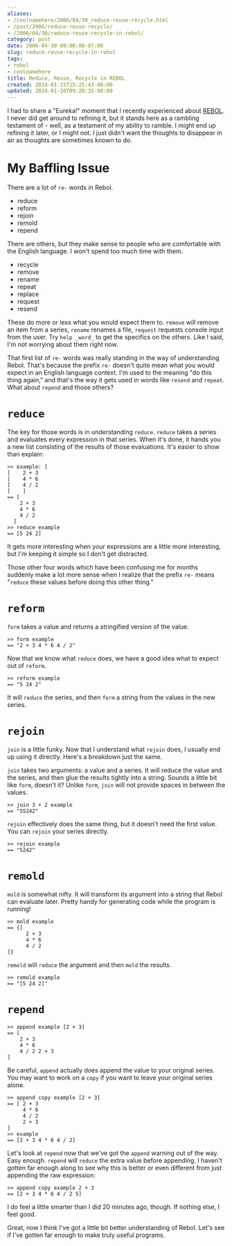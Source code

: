 ```yaml
---
aliases:
- /coolnamehere/2006/04/30_reduce-reuse-recycle.html
- /post/2006/reduce-reuse-recycle/
- /2006/04/30/reduce-reuse-recycle-in-rebol/
category: post
date: 2006-04-30 00:00:00-07:00
slug: reduce-reuse-recycle-in-rebol
tags:
- rebol
- coolnamehere
title: Reduce, Reuse, Recycle in REBOL
created: 2024-01-15T15:25:43-08:00
updated: 2024-01-26T09:20:32-08:00
---
```


I had to share a "Eureka!" moment that I recently experienced about [REBOL](../../../card/REBOL.md). I  never did get around to refining it, but it stands here as a rambling  testament of - well, as a testament of my ability to ramble.  I might end up refining it later, or I might not. I just didn't want the thoughts to disappear in air as thoughts are sometimes known to do.

<!--more-->

# My Baffling Issue

There are a lot of `re-` words in Rebol.

* reduce
* reform
* rejoin
* remold
* repend

There are others, but they make sense to people who are comfortable with the English language. I won't spend too much time with them.

* recycle
* remove
* rename
* repeat
* replace
* request
* resend

These do more or less what you would expect them to. `remove` will remove an item from a series, `rename` renames a file, `request` requests console input from the user. Try `help _word_` to get the specifics on the others. Like I said, I'm not worrying about them right now.

That first list of `re-` words was really standing in the way of understanding Rebol. That's because the prefix `re-` doesn't quite mean what you would expect in an English language context. I'm used to the meaning "do this thing again," and that's the way it gets used in words like `resend` and `repeat`. What about `repend` and those others?

# `reduce`

The key for those words is in understanding `reduce`. `reduce` takes a series and evaluates every expression in that series. When it's done, it hands you a new list consisting of the results of those evaluations. It's easier to show than explain:

````
>> example: [
[    2 + 3
[    4 * 6
[    4 / 2
[    ]
== [
    2 + 3
    4 * 6
    4 / 2
  ]
>> reduce example
== [5 24 2]
````

It gets more interesting when your expressions are a little more interesting, but I'm keeping it simple so I don't get distracted.

Those other four words which have been confusing me for months suddenly make a lot more sense when I realize that the prefix `re-` means "`reduce` these values before doing this other thing."

# `reform`

`form` takes a value and returns a stringified version of the value.

````
>> form example
== "2 + 3 4 * 6 4 / 2"
````

Now that we know what `reduce` does, we have a good idea what to expect out of `reform`.

````
>> reform example
== "5 24 2"
````

It will `reduce` the series, and then `form` a string from the values in the 
new series.

# `rejoin`

`join` is a little funky. Now that I understand what `rejoin` does, I usually end up using it directly. Here's a breakdown just the same.

`join` takes two arguments: a value and a series. It will reduce the value and the series, and then glue the results tightly into a string. Sounds a little bit like `form`, doesn't it? Unlike `form`, `join` will not provide spaces in between the values.

````
>> join 3 + 2 example
== "55242"
````

`rejoin` effectively does the same thing, but it doesn't need the first value. You can `rejoin` your series directly.

````
>> rejoin example
== "5242"
````

# `remold`

`mold` is somewhat nifty. It will transform its argument into a string that Rebol can evaluate later. Pretty handy for generating code while the program is running!

````
>> mold example
== {[
      2 + 3
      4 * 6
      4 / 2
]}
````

`remold` will `reduce` the argument and then `mold` the results.

````
>> remold example
== "[5 24 2]"
````

# `repend`

````
>> append example [2 + 3]
== [
    2 + 3
    4 * 6
    4 / 2 2 + 3
]
````

Be careful, `append` actually does append the value to your original series. You may want to work on a `copy` if you want to leave your original series alone.

````
>> append copy example [2 + 3]
== [ 2 + 3 
     4 * 6 
     4 / 2 
     2 + 3
]
>> example
== [2 + 3 4 * 6 4 / 2]
````

Let's look at `repend` now that we've got the `append` warning out of the way. Easy enough. `repend` will `reduce` the extra value before appending. I haven't gotten far enough along to see why this is better or even different from just appending the raw expression:

````
>> append copy example 2 + 3
== [2 + 3 4 * 6 4 / 2 5]
````

I do feel a little smarter than I did 20 minutes ago, though. If nothing else, I feel good.

Great, now I think I've got a little bit better understanding of Rebol. Let's see if I've gotten far enough to make truly useful programs.
